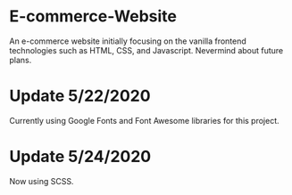 # E-commerce-Website

An e-commerce website initially focusing on the vanilla frontend technologies such as HTML, CSS, and Javascript. Nevermind about future plans.

# Update 5/22/2020

Currently using Google Fonts and Font Awesome libraries for this project.

# Update 5/24/2020

Now using SCSS.
